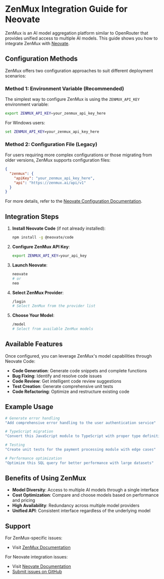 # ZenMux Integration Guide for Neovate

ZenMux is an AI model aggregation platform similar to OpenRouter that provides unified access to multiple AI models. This guide shows you how to integrate ZenMux with [Neovate](https://neovateai.dev).

## Configuration Methods

ZenMux offers two configuration approaches to suit different deployment scenarios:

### Method 1: Environment Variable (Recommended)

The simplest way to configure ZenMux is using the `ZENMUX_API_KEY` environment variable:

```bash
export ZENMUX_API_KEY=your_zenmux_api_key_here
```

For Windows users:
```cmd
set ZENMUX_API_KEY=your_zenmux_api_key_here
```

### Method 2: Configuration File (Legacy)

For users requiring more complex configurations or those migrating from older versions, ZenMux supports configuration files:

```json
{
  "zenmux": {
    "apiKey": "your_zenmux_api_key_here",
    "api": "https://zenmux.ai/api/v1"
  }
}
```

For more details, refer to the [Neovate Configuration Documentation](https://neovateai.dev/en/docs/providers/#custom-providers).

## Integration Steps

1. **Install Neovate Code** (if not already installed):
   ```bash
   npm install -g @neovate/code
   ```

2. **Configure ZenMux API Key**:
   ```bash
   export ZENMUX_API_KEY=your_api_key
   ```

3. **Launch Neovate**:
   ```bash
   neovate
   # or
   neo
   ```

4. **Select ZenMux Provider**:
   ```bash
   /login
   # Select ZenMux from the provider list
   ```

5. **Choose Your Model**:
   ```bash
   /model
   # Select from available ZenMux models
   ```

## Available Features

Once configured, you can leverage ZenMux's model capabilities through Neovate Code:

- **Code Generation**: Generate code snippets and complete functions
- **Bug Fixing**: Identify and resolve code issues
- **Code Review**: Get intelligent code review suggestions
- **Test Creation**: Generate comprehensive unit tests
- **Code Refactoring**: Optimize and restructure existing code

## Example Usage

```bash
# Generate error handling
"Add comprehensive error handling to the user authentication service"

# TypeScript migration
"Convert this JavaScript module to TypeScript with proper type definitions"

# Testing
"Create unit tests for the payment processing module with edge cases"

# Performance optimization
"Optimize this SQL query for better performance with large datasets"
```

## Benefits of Using ZenMux

- **Model Diversity**: Access to multiple AI models through a single interface
- **Cost Optimization**: Compare and choose models based on performance and pricing
- **High Availability**: Redundancy across multiple model providers
- **Unified API**: Consistent interface regardless of the underlying model

## Support

For ZenMux-specific issues:
- Visit [ZenMux Documentation](https://docs.zenmux.ai/)

For Neovate integration issues:
- Visit [Neovate Documentation](https://neovateai.dev)
- [Submit issues on GitHub](https://github.com/neovateai/neovate-code)